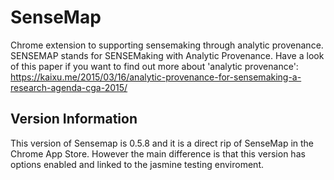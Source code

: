 SenseMap
========

Chrome extension to supporting sensemaking through analytic provenance. SENSEMAP stands for SENSEMaking with Analytic Provenance. Have a look of this paper if you want to find out more about 'analytic provenance': https://kaixu.me/2015/03/16/analytic-provenance-for-sensemaking-a-research-agenda-cga-2015/


Version Information
-------
This version of Sensemap is 0.5.8 and it is a direct rip of SenseMap in the Chrome App Store. However the main difference is that this version has options enabled and linked to the jasmine testing enviroment. 


